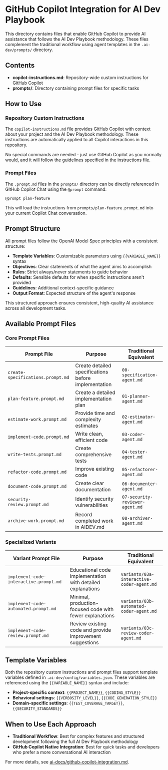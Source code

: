 # GitHub Copilot Integration for AI Dev Playbook

This directory contains files that enable GitHub Copilot to provide AI assistance that follows the AI Dev Playbook methodology. These files complement the traditional workflow using agent templates in the `.ai-dev/prompts/` directory.

## Contents

- **copilot-instructions.md**: Repository-wide custom instructions for GitHub Copilot
- **prompts/**: Directory containing prompt files for specific tasks

## How to Use

### Repository Custom Instructions

The `copilot-instructions.md` file provides GitHub Copilot with context about your project and the AI Dev Playbook methodology. These instructions are automatically applied to all Copilot interactions in this repository.

No special commands are needed - just use GitHub Copilot as you normally would, and it will follow the guidelines specified in the instructions file.

### Prompt Files

The `.prompt.md` files in the `prompts/` directory can be directly referenced in GitHub Copilot Chat using the `@prompt` command:

```
@prompt plan-feature
```

This will load the instructions from `prompts/plan-feature.prompt.md` into your current Copilot Chat conversation.

## Prompt Structure

All prompt files follow the OpenAI Model Spec principles with a consistent structure:

- **Template Variables**: Customizable parameters using `{{VARIABLE_NAME}}` syntax
- **Objectives**: Clear statements of what the agent aims to accomplish
- **Rules**: Strict always/never statements to guide behavior
- **Defaults**: Sensible defaults for when specific instructions aren't provided
- **Guidelines**: Additional context-specific guidance
- **Output Format**: Expected structure of the agent's response

This structured approach ensures consistent, high-quality AI assistance across all development tasks.

## Available Prompt Files

### Core Prompt Files

| Prompt File | Purpose | Traditional Equivalent |
|-------------|---------|------------------------|
| `create-specifications.prompt.md` | Create detailed specifications before implementation | `00-specification-agent.md` |
| `plan-feature.prompt.md` | Create a detailed implementation plan | `01-planner-agent.md` |
| `estimate-work.prompt.md` | Provide time and complexity estimates | `02-estimator-agent.md` |
| `implement-code.prompt.md` | Write clean, efficient code | `03-coder-agent.md` |
| `write-tests.prompt.md` | Create comprehensive tests | `04-tester-agent.md` |
| `refactor-code.prompt.md` | Improve existing code | `05-refactorer-agent.md` |
| `document-code.prompt.md` | Create clear documentation | `06-documenter-agent.md` |
| `security-review.prompt.md` | Identify security vulnerabilities | `07-security-reviewer-agent.md` |
| `archive-work.prompt.md` | Record completed work in AIDEV.md | `08-archiver-agent.md` |

### Specialized Variants

| Variant Prompt File | Purpose | Traditional Equivalent |
|-------------|---------|------------------------|
| `implement-code-interactive.prompt.md` | Educational code implementation with detailed explanations | `variants/03a-interactive-coder-agent.md` |
| `implement-code-automated.prompt.md` | Minimal, production-focused code with fewer explanations | `variants/03b-automated-coder-agent.md` |
| `implement-code-review.prompt.md` | Review existing code and provide improvement suggestions | `variants/03c-review-coder-agent.md` |

## Template Variables

Both the repository custom instructions and prompt files support template variables defined in `.ai-dev/config/variables.json`. These variables are referenced using the `{{VARIABLE_NAME}}` syntax and include:

- **Project-specific context**: `{{PROJECT_NAME}}`, `{{CODING_STYLE}}`
- **Behavioral settings**: `{{VERBOSITY_LEVEL}}`, `{{CODE_GENERATION_STYLE}}`
- **Domain-specific settings**: `{{TEST_COVERAGE_TARGET}}`, `{{SECURITY_STANDARDS}}`

## When to Use Each Approach

- **Traditional Workflow**: Best for complex features and structured development following the full AI Dev Playbook methodology
- **GitHub Copilot Native Integration**: Best for quick tasks and developers who prefer a more conversational AI interaction

For more details, see [ai-docs/github-copilot-integration.md](../ai-docs/github-copilot-integration.md).
